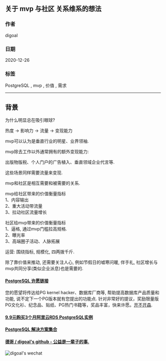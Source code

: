 ## 关于 mvp 与社区 关系维系的想法  
  
### 作者  
digoal  
  
### 日期  
2020-12-26  
  
### 标签  
PostgreSQL , mvp , 价值 , 需求    
  
----  
  
## 背景  
为什么明显总在吸引眼球?    
  
热度 -> 影响力 -> 流量 -> 变现能力     
  
mvp可以认为是垂直行业的明星、业界领袖.     
  
mvp除去工作以外通常拥有的额外变现能力:    
  
出版物版税、个人门户的广告植入、垂直领域企业代言等.    
  
这些场景同样需要流量来变现.    
  
mvp和社区是相互需要和被需要的关系.     
  
mvp给社区带来的价值衡量指标    
1、内容输出  
2、重大活动带流量  
3、拉动社区流量增长  
  
社区给mvp带来的价值衡量指标    
1、逼格, 通过mvp门槛拉高规格.    
2、曝光率  
3、高端圈子活动、人脉拓展  
  
运营: 围绕指标, 规模化, 四两拨千斤.   
  
除了靠价值来推动, 还需要关注人心, 例如节假日的嘘寒问暖, 伴手礼, 社区增长与mvp共同分享(类似企业派息)也是需要的.     
  
  
    
  
#### [PostgreSQL 许愿链接](https://github.com/digoal/blog/issues/76 "269ac3d1c492e938c0191101c7238216")
您的愿望将传达给PG kernel hacker、数据库厂商等, 帮助提高数据库产品质量和功能, 说不定下一个PG版本就有您提出的功能点. 针对非常好的提议，奖励限量版PG文化衫、纪念品、贴纸、PG热门书籍等，奖品丰富，快来许愿。[开不开森](https://github.com/digoal/blog/issues/76 "269ac3d1c492e938c0191101c7238216").  
  
  
#### [9.9元购买3个月阿里云RDS PostgreSQL实例](https://www.aliyun.com/database/postgresqlactivity "57258f76c37864c6e6d23383d05714ea")
  
  
#### [PostgreSQL 解决方案集合](https://yq.aliyun.com/topic/118 "40cff096e9ed7122c512b35d8561d9c8")
  
  
#### [德哥 / digoal's github - 公益是一辈子的事.](https://github.com/digoal/blog/blob/master/README.md "22709685feb7cab07d30f30387f0a9ae")
  
  
![digoal's wechat](../pic/digoal_weixin.jpg "f7ad92eeba24523fd47a6e1a0e691b59")
  
